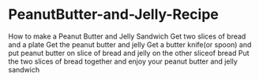 # PeanutButter-and-Jelly-Recipe
How to make a Peanut Butter and Jelly Sandwich
Get two slices of bread and a plate 
Get the peanut butter and jelly 
Get a butter knife(or spoon) and put peanut butter on slice of bread and jelly on the other sliceof bread
Put the two slices of bread together and enjoy your peanut butter and jelly sandwich 
